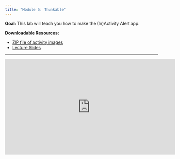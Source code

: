 ```yaml
---
title: "Module 5: Thunkable"
---
```


**Goal:** This lab will teach you how to make the (In)Activity Alert app.

**Downloadable Resources:** 
- <a href="{{ site.baseurl }}/files/activity_images.zip" target="_blank">ZIP file of activity images</a>
- <a href="{{ site.baseurl }}/files/thunkable_week5.pdf" target="_blank">Lecture Slides</a>

<hr/>

<iframe width="560" height="315" src="https://www.youtube.com/embed/YgIghI3ZBkI" frameborder="0" allow="accelerometer; autoplay; clipboard-write; encrypted-media; gyroscope; picture-in-picture" allowfullscreen></iframe>